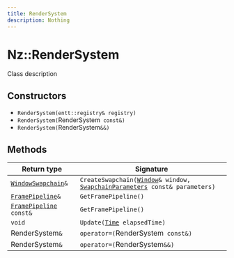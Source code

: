 ```yaml
---
title: RenderSystem
description: Nothing
---
```


# Nz::RenderSystem

Class description

## Constructors

- `RenderSystem(entt::registry& registry)`
- `RenderSystem(`RenderSystem` const&)`
- `RenderSystem(`RenderSystem`&&)`

## Methods

| Return type | Signature |
| ----------- | --------- |
| [`WindowSwapchain`](documentation/generated/Renderer/WindowSwapchain.md)`&` | `CreateSwapchain(`[`Window`](documentation/generated/Platform/Window.md)`& window, `[`SwapchainParameters`](documentation/generated/Renderer/SwapchainParameters.md)` const& parameters)` |
| [`FramePipeline`](documentation/generated/Graphics/FramePipeline.md)`&` | `GetFramePipeline()` |
| [`FramePipeline`](documentation/generated/Graphics/FramePipeline.md)` const&` | `GetFramePipeline()` |
| `void` | `Update(`[`Time`](documentation/generated/Core/Time.md)` elapsedTime)` |
| RenderSystem`&` | `operator=(`RenderSystem` const&)` |
| RenderSystem`&` | `operator=(`RenderSystem`&&)` |
